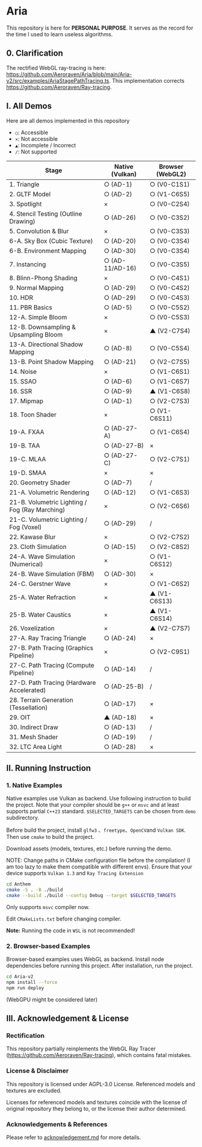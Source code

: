 # Aria

This repository is here for **PERSONAL PURPOSE**. It serves as the record for the time I used to learn useless algorithms.



## 0. Clarification

The rectified WebGL ray-tracing is here: https://github.com/Aeroraven/Aria/blob/main/Aria-v2/src/examples/AriaStagePathTracing.ts. This implementation corrects https://github.com/Aeroraven/Ray-tracing.



## I. All Demos

Here are all demos implemented in this repository

- `○`: Accessible
- `×`: Not accessible
- `▲`: Incomplete / Incorrect
- `/`: Not supported

| Stage                                          | Native (Vulkan) | Browser (WebGL2) |
| ---------------------------------------------- | --------------- | ---------------- |
| 1. Triangle                                    | ○ (AD-1)        | ○ (V0-C1S1)      |
| 2. GLTF Model                                  | ○ (AD-2)        | ○ (V1-C6S5)      |
| 3. Spotlight                                   | ×               | ○ (V0-C2S4)      |
| 4. Stencil Testing (Outline Drawing)           | ○ (AD-26)       | ○ (V0-C3S2)      |
| 5. Convolution & Blur                          | ×               | ○ (V0-C3S3)      |
| 6-A. Sky Box (Cubic Texture)                   | ○ (AD-20)       | ○ (V0-C3S4)      |
| 6-B. Environment Mapping                       | ○ (AD-30)       | ○ (V0-C3S4)      |
| 7. Instancing                                  | ○ (AD-11/AD-16) | ○ (V0-C3S5)      |
| 8. Blinn-Phong Shading                         | ×               | ○ (V0-C4S1)      |
| 9. Normal Mapping                              | ○ (AD-29)       | ○ (V0-C4S2)      |
| 10. HDR                                        | ○ (AD-29)       | ○ (V0-C4S3)      |
| 11. PBR Basics                                 | ○ (AD-5)        | ○ (V0-C5S2)      |
| 12-A. Simple Bloom                             | ×               | ○ (V0-C5S3)      |
| 12-B. Downsampling & Upsampling Bloom          | ×               | ▲ (V2-C7S4)      |
| 13-A. Directional Shadow Mapping               | ○ (AD-8)        | ○ (V0-C5S4)      |
| 13-B. Point Shadow Mapping                     | ○ (AD-21)       | ○ (V2-C7S5)      |
| 14. Noise                                      | ×               | ○ (V1-C6S1)      |
| 15. SSAO                                       | ○ (AD-6)        | ○ (V1-C6S7)      |
| 16. SSR                                        | ○ (AD-9)        | ▲ (V1-C6S8)      |
| 17. Mipmap                                     | ○ (AD-1)        | ○ (V2-C7S3)      |
| 18. Toon Shader                                | ×               | ○ (V1-C6S11)     |
| 19-A. FXAA                                     | ○ (AD-27-A)     | ○ (V1-C6S4)      |
| 19-B. TAA                                      | ○ (AD-27-B)     | ×                |
| 19-C. MLAA                                     | ○ (AD-27-C)     | ○ (V2-C7S1)      |
| 19-D. SMAA                                     | ×               | ×                |
| 20. Geometry Shader                            | ○ (AD-7)        | /                |
| 21-A. Volumetric Rendering                     | ○ (AD-12)       | ○ (V1-C6S3)      |
| 21-B. Volumetric Lighting / Fog (Ray Marching) | ×               | ○ (V2-C6S6)      |
| 21-C. Volumetric Lighting / Fog (Voxel)        | ○ (AD-29)       | /                |
| 22. Kawase Blur                                | ×               | ○ (V2-C7S2)      |
| 23. Cloth Simulation                           | ○ (AD-15)       | ○ (V2-C8S2)      |
| 24-A. Wave Simulation (Numerical)              | ×               | ○ (V1-C6S12)     |
| 24-B. Wave Simulation (FBM)                    | ○ (AD-30)       | ×                |
| 24-C. Gerstner Wave                            | ×               | ○ (V1-C6S2)      |
| 25-A. Water Refraction                         | ×               | ▲ (V1-C6S13)     |
| 25-B. Water Caustics                           | ×               | ▲ (V1-C6S14)     |
| 26. Voxelization                               | ×               | ▲ (V2-C7S7)      |
| 27-A. Ray Tracing Triangle                     | ○ (AD-24)       | ×                |
| 27-B. Path Tracing (Graphics Pipeline)         | ×               | ○ (V2-C9S1)      |
| 27-C. Path Tracing (Compute Pipeline)          | ○ (AD-14)       | /                |
| 27-D. Path Tracing (Hardware Accelerated)      | ○ (AD-25-B)     | /                |
| 28. Terrain Generation (Tessellation)          | ○ (AD-17)       | ×                |
| 29. OIT                                        | ▲ (AD-18)       | ×                |
| 30. Indirect Draw                              | ○ (AD-13)       | /                |
| 31. Mesh Shader                                | ○ (AD-19)       | /                |
| 32. LTC Area Light                             | ○ (AD-28)       | ×                |



## II. Running Instruction

### 1. Native Examples

Native examples use Vulkan as backend. Use following instruction to build the project. Note that your compiler should be `g++` or `msvc` and at least supports partial `C++23` standard. `$SELECTED_TARGETS` can be chosen from `demo` subdirectory.

Before build the project, install `glfw3` 、`freetype`、`OpenCV`and `Vulkan SDK`. Then use `cmake` to build the project.

Download assets (models, textures, etc.) before running the demo.

NOTE: Change paths in CMake configuration file before the compilation! (I am too lazy to make them compatible with different envs). Ensure that your device supports `Vulkan 1.3` and `Ray Tracing Extension`

```bash
cd Anthem
cmake -S . -B ./build
cmake --build ./build --config Debug --target $SELECTED_TARGETS
```

Only supports `msvc` compiler now.

Edit `CMakeLists.txt` before changing compiler.

**Note:** Running the code in `WSL` is not recommended!

### 2. Browser-based Examples

Browser-based examples uses WebGL as backend. Install node dependencies before running this project. After installation, run the project.
```bash
cd Aria-v2
npm install --force
npm run deploy
```

(WebGPU might be considered later)

## III. Acknowledgement & License

### Rectification

This repository partially reinplements the WebGL Ray Tracer (https://github.com/Aeroraven/Ray-tracing), which contains fatal mistakes.

### License & Disclaimer

This repository is licensed under AGPL-3.0 License. Referenced models and textures are excluded.

Licenses for referenced models and textures coincide with the license of original repository they belong to, or the license their author determined.


### Acknowledgements & References

Please refer to [acknowledgement.md](./acknowledgement.md) for more details.